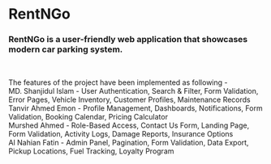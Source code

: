# RentNGo
<h3>RentNGo is a user-friendly web application that showcases modern car parking system.</h3> <br>
<p>
The features of the project have been implemented as following - <br> 
MD. Shanjidul Islam - User Authentication, Search & Filter, Form Validation, Error Pages, Vehicle Inventory, Customer Profiles, Maintenance Records <br>
Tanvir Ahmed Emon - Profile Management, Dashboards, Notifications, Form Validation, Booking Calendar, Pricing Calculator <br>
Murshed Ahmed - Role-Based Access, Contact Us Form, Landing Page, Form Validation, Activity Logs, Damage Reports, Insurance Options <br>
Al Nahian Fatin - Admin Panel, Pagination, Form Validation, Data Export, Pickup Locations, Fuel Tracking, Loyalty Program
</p>
